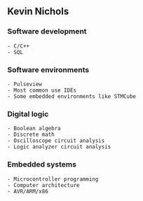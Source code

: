 ## Kevin Nichols

### Software development
```soft
- C/C++
- SQL
```

### Software environments
```soft
- Pulseview
- Most common use IDEs
- Some embedded environments like STMCube
```

### Digital logic
```Digital
- Boolean algebra
- Discrete math
- Oscilloscope circuit analysis
- Logic analyzer circuit analysis
```

### Embedded systems
```Embed
- Microcontroller programming
- Computer architecture
- AVR/ARM/x86
```
